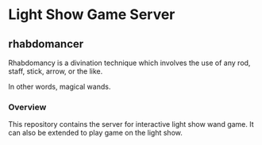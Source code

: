 # Light Show Game Server
## rhabdomancer
Rhabdomancy is a divination technique which involves the use of any rod, staff, stick, arrow, or the like. 

In other words, magical wands. 

### Overview
This repository contains the server for interactive light show wand game. It can also be extended to play game on the light show. 

### 
